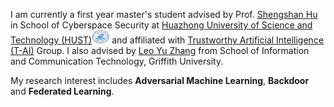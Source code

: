 I am currently a first year master's student advised by Prof. [Shengshan Hu](http://faculty.hust.edu.cn/HUSHENGSHAN/zh_CN/index/2293173/list/index.htm) in School of Cyberspace Security at [Huazhong University of Science and Technology (HUST)](https://www.hust.edu.cn/)<img src='./images/xiaohui.png' style='width: 2em;'> and affiliated with [Trustworthy Artificial Intelligence (T-AI)](http://trustai.cse.hust.edu.cn/) Group. I also advised by [Leo Yu Zhang](https://sites.google.com/site/leoyuzhang/home) from School of Information and Communication Technology, Griffith University.


My research interest includes **Adversarial Machine Learning**, **Backdoor** and **Federated Learning**.